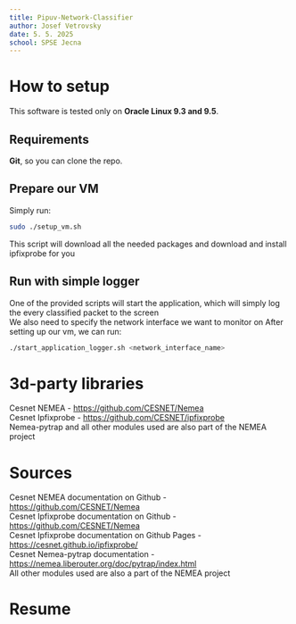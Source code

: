 ```yaml
---
title: Pipuv-Network-Classifier
author: Josef Vetrovsky
date: 5. 5. 2025
school: SPSE Jecna
---
```


# How to setup

This software is tested only on **Oracle Linux 9.3 and 9.5**.     

## Requirements

**Git**, so you can clone the repo.

## Prepare our VM

Simply run:

```Bash
sudo ./setup_vm.sh
```

This script will download all the needed packages and download and install ipfixprobe for you

## Run with simple logger

One of the provided scripts will start the application, which will simply log the every classified packet to the screen   
We also need to specify the network interface we want to monitor on
After setting up our vm, we can run:

```Bash
./start_application_logger.sh <network_interface_name>
```

# 3d-party libraries

Cesnet NEMEA - https://github.com/CESNET/Nemea              
Cesnet Ipfixprobe - https://github.com/CESNET/ipfixprobe                
Nemea-pytrap and all other modules used are also part of the NEMEA project

# Sources

Cesnet NEMEA documentation on Github - https://github.com/CESNET/Nemea          
Cesnet Ipfixprobe documentation on Github - https://github.com/CESNET/Nemea                
Cesnet Ipfixprobe documentation on Github Pages - https://cesnet.github.io/ipfixprobe/          
Cesnet Nemea-pytrap documentation - https://nemea.liberouter.org/doc/pytrap/index.html          
All other modules used are also a part of the NEMEA project       

# Resume
